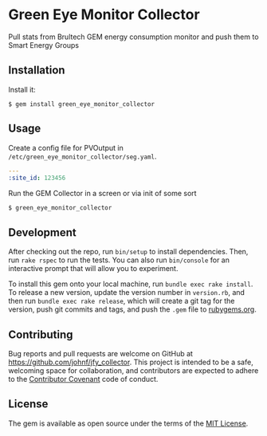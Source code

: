 # Green Eye Monitor Collector

Pull stats from Brultech GEM energy consumption monitor and push them to Smart
Energy Groups

## Installation

Install it:

    $ gem install green_eye_monitor_collector

## Usage

Create a config file for PVOutput in ```/etc/green_eye_monitor_collector/seg.yaml```.

``` yaml
---
:site_id: 123456
```

Run the GEM Collector in a screen or via init of some sort

    $ green_eye_monitor_collector

## Development

After checking out the repo, run `bin/setup` to install dependencies. Then, run `rake rspec` to run the tests. You can also run `bin/console` for an interactive prompt that will allow you to experiment.

To install this gem onto your local machine, run `bundle exec rake install`. To release a new version, update the version number in `version.rb`, and then run `bundle exec rake release`, which will create a git tag for the version, push git commits and tags, and push the `.gem` file to [rubygems.org](https://rubygems.org).

## Contributing

Bug reports and pull requests are welcome on GitHub at https://github.com/johnf/jfy_collector. This project is intended to be a safe, welcoming space for collaboration, and contributors are expected to adhere to the [Contributor Covenant](contributor-covenant.org) code of conduct.

## License

The gem is available as open source under the terms of the [MIT License](http://opensource.org/licenses/MIT).
